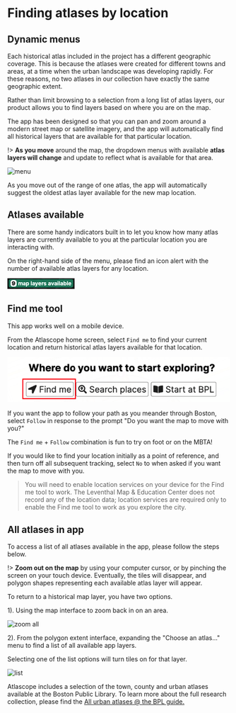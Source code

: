 # Finding atlases by location


## Dynamic menus

Each historical atlas included in the project has a different geographic coverage. This is because the atlases were created for different towns and areas, at a time when the urban landscape was developing rapidly. For these reasons, no two atlases in our collection have exactly the same geographic extent.

Rather than limit browsing to a selection from a long list of atlas layers, our product allows you to find layers based on where you are on the map.


The app has been designed so that you can pan and zoom around a modern street map or satellite imagery, and the app will automatically find all historical layers that are available for that particular location.

!> **As you move** around the map, the dropdown menus with available **atlas layers will change** and update to reflect what is available for that area.

![menu](/media/gifs/menu.gif)

As you move out of the range of one atlas, the app will automatically suggest the oldest atlas layer available for the new map location.

## Atlases available

There are some handy indicators built in to let you know how many atlas layers are currently available to you at the particular location you are interacting with.

On the right-hand side of the menu, please find an icon alert with the number of available atlas layers for any location.

![available](/media/img/number-available.png)

## Find me tool

This app works well on a mobile device.

From the Atlascope home screen, select `Find me` to find your current location and return historical atlas layers available for that location.

![available](/media/img/find-me.png)


If you want the app to follow your path as you meander through Boston, select `Follow` in response to the prompt "Do you want the map to move with you?"

The `Find me` + `Follow` combination is fun to try on foot or on the MBTA!

If you would like to find your location initially as a point of reference, and then turn off all subsequent tracking, select `No` to when asked if you want the map to move with you.

> You will need to enable location services on your device for the Find me tool to work. The Leventhal Map & Education Center does not record any of the location data; location services are required only to enable the Find me tool to work as you explore the city.


## All atlases in app

To access a list of all atlases available in the app, please follow the steps below.

!> **Zoom out on the map** by using your computer cursor, or by pinching the screen on your touch device. Eventually, the tiles will disappear, and polygon shapes representing each available atlas layer will appear.

To return to a historical map layer, you have two options.

1). Using the map interface to zoom back in on an area.

![zoom all](/media/gifs/zoom-all.gif)

2). From the polygon extent interface, expanding the "Choose an atlas..." menu to find a list of all available app layers.

Selecting one of the list options will turn tiles on for that layer.

![list](/media/gifs/list.gif)

Atlascope includes a selection of the town, county and urban atlases available at the Boston Public Library. To learn more about the full research collection, please find the [All urban atlases @ the BPL guide.](https://geoservices.leventhalmap.org/docs/#/atlascope/using/all-atlases "All atlases @ BPL")
